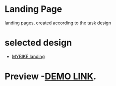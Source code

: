 # Landing Page
 landing pages, created according to the task design

# selected design
- [MYBIKE landing](https://www.figma.com/file/NZQAIydtHo5QkINyGLHNcq/BIKE-New-Version?node-id=0%3A1)


# Preview -[DEMO LINK](https://Razzere698.github.io/layout_landing-page/).
